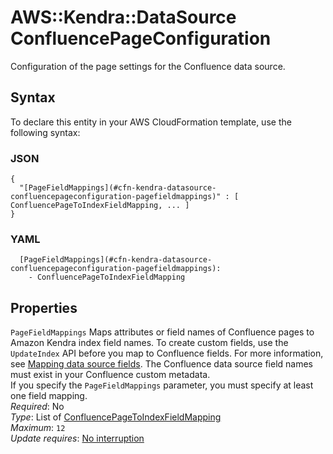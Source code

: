 # AWS::Kendra::DataSource ConfluencePageConfiguration<a name="aws-properties-kendra-datasource-confluencepageconfiguration"></a>

Configuration of the page settings for the Confluence data source\.

## Syntax<a name="aws-properties-kendra-datasource-confluencepageconfiguration-syntax"></a>

To declare this entity in your AWS CloudFormation template, use the following syntax:

### JSON<a name="aws-properties-kendra-datasource-confluencepageconfiguration-syntax.json"></a>

```
{
  "[PageFieldMappings](#cfn-kendra-datasource-confluencepageconfiguration-pagefieldmappings)" : [ ConfluencePageToIndexFieldMapping, ... ]
}
```

### YAML<a name="aws-properties-kendra-datasource-confluencepageconfiguration-syntax.yaml"></a>

```
  [PageFieldMappings](#cfn-kendra-datasource-confluencepageconfiguration-pagefieldmappings):
    - ConfluencePageToIndexFieldMapping
```

## Properties<a name="aws-properties-kendra-datasource-confluencepageconfiguration-properties"></a>

`PageFieldMappings` <a name="cfn-kendra-datasource-confluencepageconfiguration-pagefieldmappings"></a>
Maps attributes or field names of Confluence pages to Amazon Kendra index field names\. To create custom fields, use the `UpdateIndex` API before you map to Confluence fields\. For more information, see [Mapping data source fields](https://docs.aws.amazon.com/kendra/latest/dg/field-mapping.html)\. The Confluence data source field names must exist in your Confluence custom metadata\.  
If you specify the `PageFieldMappings` parameter, you must specify at least one field mapping\.  
_Required_: No  
_Type_: List of [ConfluencePageToIndexFieldMapping](aws-properties-kendra-datasource-confluencepagetoindexfieldmapping.md)  
_Maximum_: `12`  
_Update requires_: [No interruption](https://docs.aws.amazon.com/AWSCloudFormation/latest/UserGuide/using-cfn-updating-stacks-update-behaviors.html#update-no-interrupt)
